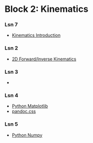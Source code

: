 # Block 2: Kinematics

### Lsn 7

- [Kinematics Introduction]()

### Lsn 2

- [2D Forward/Inverse Kinematics]()

### Lsn 3

- []()

### Lsn 4

- [Python Matplotlib](lsn4_matplotlib.ipynb)
- [pandoc.css](pandoc.css)

### Lsn 5

- [Python Numpy](lsn5_numpy_sympy.ipynb)
